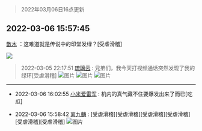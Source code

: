 > 2022年03月06日16点更新
<link rel="stylesheet" href="https://cdn.jsdelivr.net/gh/taotie6/sampleJSON@main/css/photo_show.css">
<meta name="referrer" content="no-referrer" />


 ## 2022-03-06 15:57:45 

 [㪚木](https://www.coolapk.com/feed/34043203?shareKey=N2U5NjU0YTc4M2ViNjIyNDZhYjM~) ：这难道就是传说中的印堂发绿？[受虐滑稽] 

<div class="album">
<img class="img-item" src="https://image.coolapk.com/feed/2021/0405/19/1081091_0ab97ba0_0904_802@500x250.gif" />
</div>

> 2022-03-05 22:17:51 
> [琉璃云](https://www.coolapk.com/feed/34026410?shareKey=ODg2NDRiMGI2OTY4NjIyNDZhYjM~) : 兄弟们，我今天打视频通话突然发现了我的绿环[受虐滑稽] 
![图片](https://image.coolapk.com/feed/2022/0305/22/838071_e918dfed_9868_8438_772@961x1280.jpeg)
![图片](https://image.coolapk.com/feed/2022/0305/22/838071_b715bfc4_9868_8465_129@961x1280.jpeg)
![图片](https://image.coolapk.com/feed/2022/0305/22/838071_edabd645_9868_848_860@1704x1279.jpeg)

 ------- 

- 2022-03-06 16:02:55 [小米爱雷军](uid=614429) : 机内的真气藏不住要爆发出来了而已[吃瓜] 

- 2022-03-06 15:58:42 [离九麟](uid=2403533) : [受虐滑稽][受虐滑稽][受虐滑稽][受虐滑稽][受虐滑稽][受虐滑稽] ![图片](https://image.coolapk.com/feed/2022/0306/15/2403533_b082a70d_3521_3782_843@537x500.jpeg)

